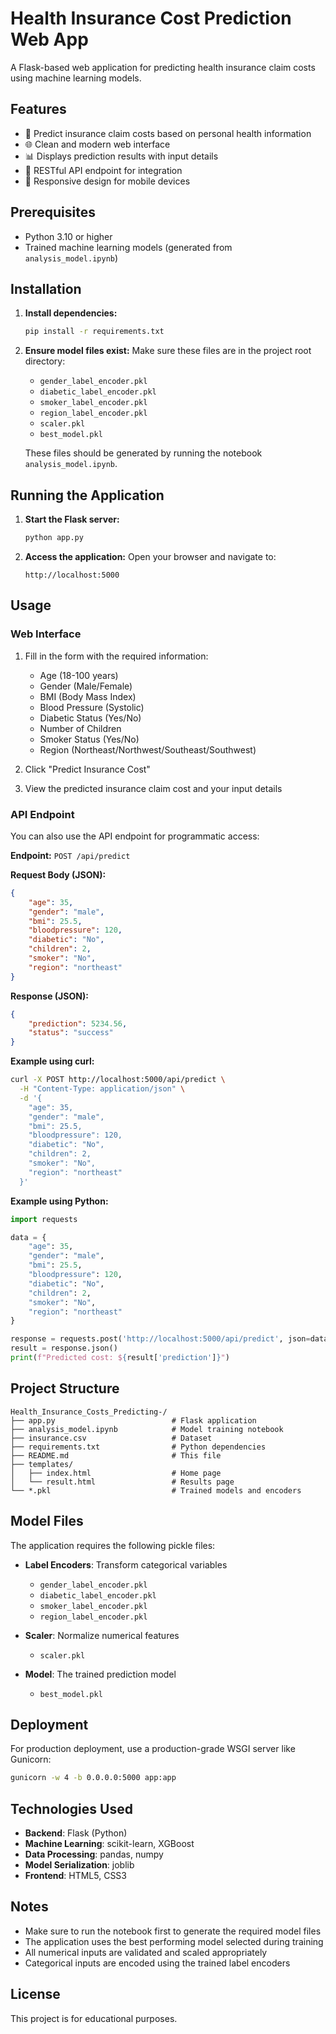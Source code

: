 # Health Insurance Cost Prediction Web App

A Flask-based web application for predicting health insurance claim costs using machine learning models.

## Features

- 🎯 Predict insurance claim costs based on personal health information
- 🌐 Clean and modern web interface
- 📊 Displays prediction results with input details
- 🔌 RESTful API endpoint for integration
- 📱 Responsive design for mobile devices

## Prerequisites

- Python 3.10 or higher
- Trained machine learning models (generated from `analysis_model.ipynb`)

## Installation

1. **Install dependencies:**
   ```bash
   pip install -r requirements.txt
   ```

2. **Ensure model files exist:**
   Make sure these files are in the project root directory:
   - `gender_label_encoder.pkl`
   - `diabetic_label_encoder.pkl`
   - `smoker_label_encoder.pkl`
   - `region_label_encoder.pkl`
   - `scaler.pkl`
   - `best_model.pkl`

   These files should be generated by running the notebook `analysis_model.ipynb`.

## Running the Application

1. **Start the Flask server:**
   ```bash
   python app.py
   ```

2. **Access the application:**
   Open your browser and navigate to:
   ```
   http://localhost:5000
   ```

## Usage

### Web Interface

1. Fill in the form with the required information:
   - Age (18-100 years)
   - Gender (Male/Female)
   - BMI (Body Mass Index)
   - Blood Pressure (Systolic)
   - Diabetic Status (Yes/No)
   - Number of Children
   - Smoker Status (Yes/No)
   - Region (Northeast/Northwest/Southeast/Southwest)

2. Click "Predict Insurance Cost"

3. View the predicted insurance claim cost and your input details

### API Endpoint

You can also use the API endpoint for programmatic access:

**Endpoint:** `POST /api/predict`

**Request Body (JSON):**
```json
{
    "age": 35,
    "gender": "male",
    "bmi": 25.5,
    "bloodpressure": 120,
    "diabetic": "No",
    "children": 2,
    "smoker": "No",
    "region": "northeast"
}
```

**Response (JSON):**
```json
{
    "prediction": 5234.56,
    "status": "success"
}
```

**Example using curl:**
```bash
curl -X POST http://localhost:5000/api/predict \
  -H "Content-Type: application/json" \
  -d '{
    "age": 35,
    "gender": "male",
    "bmi": 25.5,
    "bloodpressure": 120,
    "diabetic": "No",
    "children": 2,
    "smoker": "No",
    "region": "northeast"
  }'
```

**Example using Python:**
```python
import requests

data = {
    "age": 35,
    "gender": "male",
    "bmi": 25.5,
    "bloodpressure": 120,
    "diabetic": "No",
    "children": 2,
    "smoker": "No",
    "region": "northeast"
}

response = requests.post('http://localhost:5000/api/predict', json=data)
result = response.json()
print(f"Predicted cost: ${result['prediction']}")
```

## Project Structure

```
Health_Insurance_Costs_Predicting-/
├── app.py                          # Flask application
├── analysis_model.ipynb            # Model training notebook
├── insurance.csv                   # Dataset
├── requirements.txt                # Python dependencies
├── README.md                       # This file
├── templates/
│   ├── index.html                  # Home page
│   └── result.html                 # Results page
└── *.pkl                           # Trained models and encoders
```

## Model Files

The application requires the following pickle files:

- **Label Encoders**: Transform categorical variables
  - `gender_label_encoder.pkl`
  - `diabetic_label_encoder.pkl`
  - `smoker_label_encoder.pkl`
  - `region_label_encoder.pkl`

- **Scaler**: Normalize numerical features
  - `scaler.pkl`

- **Model**: The trained prediction model
  - `best_model.pkl`

## Deployment

For production deployment, use a production-grade WSGI server like Gunicorn:

```bash
gunicorn -w 4 -b 0.0.0.0:5000 app:app
```

## Technologies Used

- **Backend**: Flask (Python)
- **Machine Learning**: scikit-learn, XGBoost
- **Data Processing**: pandas, numpy
- **Model Serialization**: joblib
- **Frontend**: HTML5, CSS3

## Notes

- Make sure to run the notebook first to generate the required model files
- The application uses the best performing model selected during training
- All numerical inputs are validated and scaled appropriately
- Categorical inputs are encoded using the trained label encoders

## License

This project is for educational purposes.
